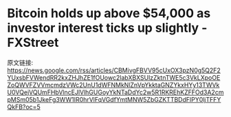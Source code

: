 # Bitcoin holds up above $54,000 as investor interest ticks up slightly - FXStreet

原文链接: https://news.google.com/rss/articles/CBMivgFBVV95cUxOX3pzN0g5Q2F2YUxsbFVWendRR2kxZHJhZE1fOUowc2labXBXSUlzZktnTWE5c3VkLXpoOEZoQWVFZVVmcmdzVWc2UnU1dWFNMkNlZnVpYkktaGNZYkxHYy13TWVkU0VQejVQUmFHbVlncEJlVlhGUGoyYkNTaDdYc2w5R1RKREhKZFFOd3A2cmpMSm05b1JkeFg3WW1IR0hrVlFqVGdfYmtMNW5ZbGZKTTBDdFlPY0ljTFFYQkFB?oc=5



